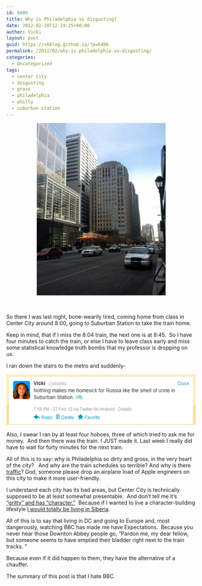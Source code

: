 ```yaml
---
id: 6486
title: Why is Philadelphia so disgusting?
date: 2012-02-28T12:19:25+00:00
author: Vicki
layout: post
guid: https://vkblog.github.io/?p=6486
permalink: /2012/02/why-is-philadelphia-so-disgusting/
categories:
  - Uncategorized
tags:
  - center city
  - disgusting
  - gross
  - philadelphia
  - philly
  - suburban station
---
```

<p style="text-align: center;">
  <a href="https://raw.githubusercontent.com/vkblog/vkblog.github.io/master/public/img/2012/02/IMG_20120222_123611.jpg"><img class="aligncenter  wp-image-6488" title="IMG_20120222_123611" src="https://raw.githubusercontent.com/vkblog/vkblog.github.io/master/public/img/2012/02/IMG_20120222_123611.jpg" alt="" width="343" height="457" /></a>
</p>

&nbsp;

So there I was last night, bone-wearily tired, coming home from class in Center City around 8:00, going to Suburban Station to take the train home.

Keep in mind, that if I miss the 8:04 train, the next one is at 8:45.  So I have four minutes to catch the train, or else I have to leave class early and miss some statistical knowledge truth bombs that my professor is dropping on us.

I ran down the stairs to the metro and suddenly-

[<img class="aligncenter size-full wp-image-6487" title="Capture3" src="https://raw.githubusercontent.com/vkblog/vkblog.github.io/master/public/img/2012/02/Capture3.png" alt="" width="534" height="134" />](https://raw.githubusercontent.com/vkblog/vkblog.github.io/master/public/img/2012/02/Capture3.png)

Also, I swear I ran by at least four hoboes, three of which tried to ask me for money.  And then there was the train. I JUST made it. Last week I really did have to wait for forty minutes for the next train.

All of this is to say: why is Philadelphia so dirty and gross, in the very heart of the city?   And why are the train schedules so terrible? And why is there <a href="https://vkblog.github.io/2011/04/13/whines-about-commutes-and-the-radio-part-two/" target="_blank">traffic</a>? God, someone please drop an airplane load of Apple engineers on this city to make it more user-friendly.

I understand each city has its bad areas, but Center City is technically supposed to be at least somewhat presentable.  And don&#8217;t tell me it&#8217;s [&#8220;gritty&#8221; and has &#8220;character.&#8221;](http://technicallyphilly.com/2011/02/17/jake-and-amanda-feifer-obrien-call-philadelphia-gritty-challenging-and-home)  Because if I wanted to live a character-building lifestyle <a href="www.vice.com/read/krokodil-tears-v18n9" target="_blank">I would totally be living in Siberia</a>.

All of this is to say that living in DC and going to Europe and, most dangerously, watching BBC has made me have Expectations.  Because you never hear those Downton Abbey people go, &#8220;Pardon me, my dear fellow, but someone seems to have emptied their bladder right next to the train tracks. &#8221;

Because even if it did happen to them, they have the alternative of a chauffer.

The summary of this post is that I hate BBC.